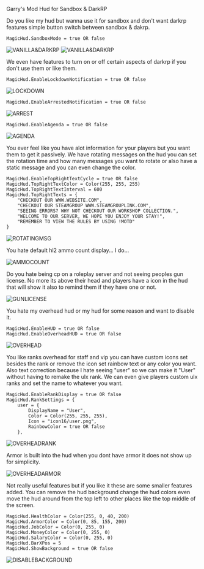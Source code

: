 Garry's Mod Hud for Sandbox & DarkRP

Do you like my hud but wanna use it for sandbox and don't want darkrp features simple button switch between sandbox & dakrp.
```
MagicHud.SandboxMode = true OR false
```
![VANILLA&DARKRP](https://i.postimg.cc/BvskBMdL/4ieqjkle-1728889111349.gif)
![VANILLA&DARKRP](https://i.postimg.cc/Z5JWthNw/xonjb221-1728888414416.gif)

We even have features to turn on or off certain aspects of darkrp if you don't use them or like them.
```
MagicHud.EnableLockdownNotification = true OR false
```
![LOCKDOWN](https://i.postimg.cc/fy4bH4Zj/31mv5mko-1728888146760.gif)
```
MagicHud.EnableArrestedNotification = true OR false
```
![ARREST](https://i.postimg.cc/tgMJxZMc/hmcf5say-1728888164887.gif)
```
MagicHud.EnableAgenda = true OR false
```
![AGENDA](https://i.postimg.cc/yxx7sgc6/bf2q4cvt.gif)

You ever feel like you have alot information for your players but you want them to get it passively. We have rotating messages on the hud you can set the rotation time and how many messages you want to rotate or also have a static message and you can even change the color.
```
MagicHud.EnableTopRightTextCycle = true OR false
MagicHud.TopRightTextColor = Color(255, 255, 255)
MagicHud.TopRightTextInterval = 600
MagicHud.TopRightTexts = {
    "CHECKOUT OUR WWW.WEBSITE.COM", 
    "CHECKOUT OUR STEAMGROUP WWW.STEAMGROUPLINK.COM",
    "SEEING ERRORS? WHY NOT CHECKOUT OUR WORKSHOP COLLECTION.",
    "WELCOME TO OUR SERVER, WE HOPE YOU ENJOY YOUR STAY!",
    "REMEMBER TO VIEW THE RULES BY USING !MOTD"
}
```
![ROTATINGMSG](https://i.postimg.cc/Ss1PqqjC/4ieqjkle-1728889092253.gif)

You hate default hl2 ammo count display... I do...

![AMMOCOUNT](https://i.postimg.cc/Hk6qtfCJ/gbsuiueb.gif)

Do you hate being cp on a roleplay server and not seeing peoples gun license. No more its above their head and players have a icon in the hud that will show it also to remind them if they have one or not.

![GUNLICENSE](https://i.postimg.cc/tgT7Jt2P/hoalgrix-1728888185401.gif)

You hate my overhead hud or my hud for some reason and want to disable it.
```
MagicHud.EnableHUD = true OR false
MagicHud.EnableOverheadHUD = true OR false
```
![OVERHEAD](https://i.postimg.cc/Y9L9f2cC/raue024n-1728888268532.gif)

You like ranks overhead for staff and vip you can have custom icons set besides the rank or remove the icon set rainbow text or any color you want. Also text correction because I hate seeing "user" so we can make it "User" without having to remake the ulx rank. We can even give players custom ulx ranks and set the name to whatever you want.
```
MagicHud.EnableRankDisplay = true OR false
MagicHud.RankSettings = {
    user = {
        DisplayName = "User",
        Color = Color(255, 255, 255),
        Icon = "icon16/user.png",
        RainbowColor = true OR false
    },
```
![OVERHEADRANK](https://i.postimg.cc/bYbrZvH6/xlq5m2t1-1728888372630.gif)

Armor is built into the hud when you dont have armor it does not show up for simplicity.

![OVERHEADARMOR](https://i.postimg.cc/Mptvzrbq/iawroo05-1728888214576.gif)

Not really useful features but if you like it these are some smaller features added. You can remove the hud background change the hud colors even move the hud around from the top left to other places like the top middle of the screen.
```
MagicHud.HealthColor = Color(255, 0, 40, 200)
MagicHud.ArmorColor = Color(0, 85, 155, 200)
MagicHud.JobColor = Color(0, 255, 0)
MagicHud.MoneyColor = Color(0, 255, 0)
MagicHud.SalaryColor = Color(0, 255, 0)
MagicHud.BarXPos = 5
MagicHud.ShowBackground = true OR false
```
![DISABLEBACKGROUND](https://i.postimg.cc/KYbsdM6g/zpuka2ca.gif)
